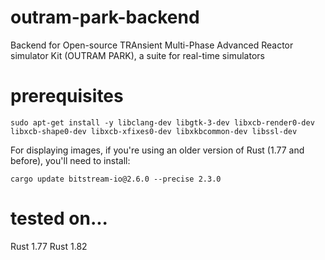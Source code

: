 # outram-park-backend
Backend for Open-source TRAnsient Multi-Phase Advanced Reactor simulator Kit (OUTRAM PARK), a suite for real-time simulators


# prerequisites

```
sudo apt-get install -y libclang-dev libgtk-3-dev libxcb-render0-dev libxcb-shape0-dev libxcb-xfixes0-dev libxkbcommon-dev libssl-dev
```
For displaying images, if you're using an older version of Rust (1.77 and before), 
you'll need to install:
```
cargo update bitstream-io@2.6.0 --precise 2.3.0
```

# tested on... 

Rust 1.77
Rust 1.82
